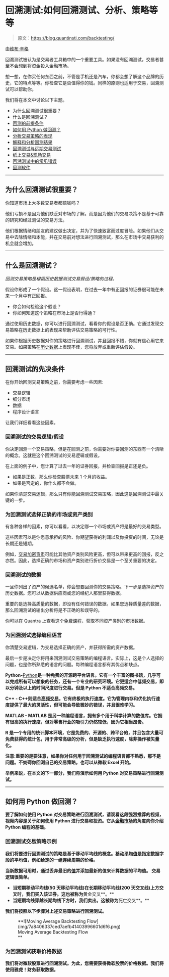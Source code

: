 # 回溯测试:如何回溯测试、分析、策略等等

> 原文：<https://blog.quantinsti.com/backtesting/>

由[维布·辛格](https://www.linkedin.com/in/vibhu-singh-1b76b6105/)

回溯测试被认为是交易者工具箱中的一个重要工具。如果没有回溯测试，交易者甚至不会想到将资金投入金融市场。

想一想，在你买任何东西之前，不管是手机还是汽车，你都会想了解这个品牌的历史，它的特点等等。你检查它是否值得你的钱。同样的原则也适用于交易，回溯测试可以帮助你。

我们将在本文中讨论以下主题。

*   为什么回溯测试很重要？
*   什么是回溯测试？
*   [回测的前提条件](#prerequisites-for-backtesting)
*   [如何用 Python 做回测？](#how-to-do-backtesting-with-Python)
*   [分析交易策略的表现](#analyzing-the-performance-of-the-trading-strategy)
*   [解释和分析回测结果](#interpreting-and-analysing-backtesting-results)
*   [回溯测试与远期交易测试](#backtesting-vs-walk-forward-trading-testing)
*   [纸上交易&现场交易](#paper-trading-live-trading)
*   [回溯测试中的常见错误](#common-mistakes-in-backtesting)
*   [回测软件](#backtesting-software)

* * *

## 为什么回溯测试很重要？

你知道市场上大多数交易者都赔钱吗？

他们亏损不是因为他们缺乏对市场的了解。而是因为他们的交易决策不是基于可靠的研究和经过测试的交易方法。

他们根据情绪和朋友的建议做出决定，并为了快速致富而过度冒险。如果他们从交易中去除情绪和本能，并在交易前对想法进行回溯测试，那么在市场中交易获利的机会就会增加。

* * *

## 什么是回溯测试？

*回测交易策略是根据历史数据测试交易假设/策略的过程。*

假设你形成了一个假设。这一假设表明，在过去一年中有正回报的证券很可能在未来一个月中有正回报。

*   你会如何检验这个假设？
*   你如何知道这个策略在市场上是否行得通？

通过使用历史数据，你可以进行回溯测试，看看你的假设是否正确。它通过发现交易策略在历史数据上的表现来帮助评估交易策略的可行性。

如果你根据历史数据对你的策略进行回溯测试，并且回报不错，你就有信心用它来交易。如果策略在[历史数据](https://quantra.quantinsti.com/course/day-trading-strategies)上表现不佳，您将放弃或重新评估假设。

* * *

## 回溯测试的先决条件

在你开始回测交易策略之前，你需要考虑一些因素:

*   交易逻辑
*   细分市场
*   数据
*   程序设计语言

让我们详细看看这些因素。

### 回溯测试的交易逻辑/假设

你决定回测一个交易策略，但是在回测之前，你需要对你要回测的东西有一个清晰的概念。这就是这个回溯测试的交易逻辑或假设。

在上面的例子中，您计算了过去一年的证券回报，并检查回报是正还是负。

*   如果是正数，那么你检查股票未来 1 个月的收益。
*   如果是否定的，你什么都不会做。

如果你清楚交易逻辑，那么只有你能回溯测试交易策略，因此这是回溯测试中最关键的一步。

### 为回溯测试选择正确的市场或资产类别

有各种各样的因素，你可以看看，以决定哪一个市场或资产将是最好的交易类型。

这些因素可以是你愿意承担的风险、你期望获得的利润以及你投资的时间，无论是长期还是短期。

例如，[交易加密货币](https://quantra.quantinsti.com/course/crypto-trading-strategies-advanced)可能比其他资产类别风险更高，但可以带来更高的回报，反之亦然。因此，选择正确的市场和资产类别进行折价交易是一个至关重要的决定。

### 回溯测试的数据

一旦你列出了资产的候选名单，你会想要回测你的交易策略。下一步是选择资产的历史数据。您可以从数据供应商或您的经纪人那里获得数据。

重要的是选择高质量的数据，即没有任何错误的数据。如果您选择质量差的数据，那么回溯测试的输出分析将是不正确的和误导的。

你可以在 Quantra 上查看这个[免费课程](https://quantra.quantinsti.com/course/getting-market-data)，获取不同资产类别的市场数据。

### 为回溯测试选择编程语言

你清楚交易逻辑，为交易选择正确的资产，并获得所需的资产数据。

最后一步是决定你将用来回溯测试交易策略的编程语言。实际上，这是个人选择的问题，也是你所熟悉的语言的问题。每种编程语言都有其优点和缺点。

**Python-**[Python](/python-trading/)**是一种免费的开源跨平台语言。它有一个丰富的图书馆，几乎可以完成所有可以想象的任务，还有一个专业的研究环境。它更适合中低频交易，即以分钟及以上的时间尺度进行交易。但是 Python 不适合高频交易。**

****C++ -** C++则适合[高频交易](/high-frequency-trading/)。它有终极的执行速度。它为管理内存和优化执行速度提供了最大的灵活性，但可能会导致微妙的错误，并且很难学习。**

****MATLAB -** MATLAB 是另一种编程语言，拥有多个用于科学计算的数值库。它拥有很高的执行速度，但对零售行业的吸引力仍然较低，因为它相当昂贵。**

**R 是一个专用的统计脚本环境，它是免费的、开源的、跨平台的，并且包含大量可免费获得的统计包，用于非常高级的分析，但是缺乏执行速度，除非操作被矢量化。**

**注意:重要的是要注意，如果你对任何用于回溯测试的编程语言都不熟悉，那不是问题。不妨碍你回测自己的交易策略。也可以从微软 Excel 开始。**

**举例来说，在本文的下一部分，我们将演示如何用 Python 对交易策略进行回溯测试。**

* * *

## **如何用 Python 做回测？**

**要了解如何使用 Python 对交易策略进行回溯测试，请观看这段强烈推荐的视频，视频内容是关于如何使用 Python 进行交易和投资。它从[金融市场](https://quantra.quantinsti.com/course/financial-time-series-analysis-trading)的角度向你介绍 Python 编程的基础。**

### **回溯测试交易策略示例**

**我们将要进行回溯测试的策略是基于移动平均线的概念。[移动平均值](/moving-average-trading-strategies/)是指定数据字段的平均值，例如给定的一组连续周期的价格。**

**当新数据可用时，通过丢弃最旧的[值](https://quantra.quantinsti.com/course/Value-Strategy-Forex)并添加最新的值来计算数据的平均值。
交易逻辑很简单。**

*   **当短期移动平均线(50 天移动平均线)在长期移动平均线(200 天交叉线)上方交叉时，我们买入该证券。这也被称为**黄金交叉**。**
*   **当短期均线穿越长期均线下方时，我们卖出。这被称为**死亡交叉**。**

**我们将按照以下步骤对上述交易策略进行回溯测试。**

<figure class="kg-card kg-image-card kg-width-full kg-card-hascaption">**![Moving Average Backtesting Flow](img/7a8406337ced7aefb41403996601d6f6.png)

<figcaption>Moving Average Backtesting Flow</figcaption>** </figure>

### **为回溯测试获取价格数据**

**我们将对微软股票进行回溯测试。为此，您需要获得微软股票的价格数据。我们将使用雅虎！财务获取数据。**